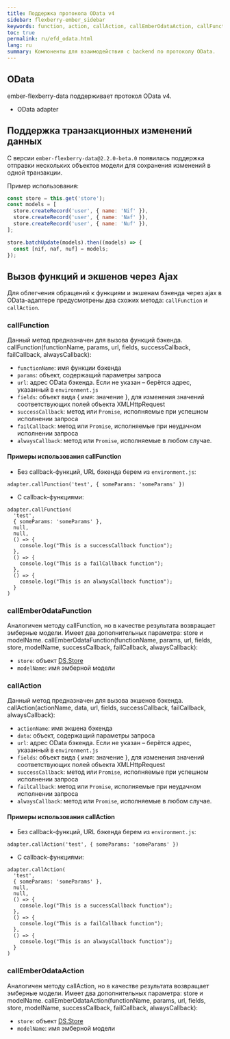 ```yaml
---
title: Поддержка протокола OData v4
sidebar: flexberry-ember_sidebar
keywords: function, action, callAction, callEmberOdataAction, callFunction, callEmberOdataFunction
toc: true
permalink: ru/efd_odata.html
lang: ru
summary: Компоненты для взаимодействия с backend по протоколу OData.
---
```


## OData

ember-flexberry-data поддерживает протокол OData v4.

* OData adapter

## Поддержка транзакционных изменений данных

С версии `ember-flexberry-data@2.2.0-beta.0` появилась поддержка отправки нескольких объектов модели для сохранения изменений в одной транзакции.

Пример использования:

```javascript
const store = this.get('store');
const models = [
  store.createRecord('user', { name: 'Nif' }),
  store.createRecord('user', { name: 'Naf' }),
  store.createRecord('user', { name: 'Nuf' }),
];

store.batchUpdate(models).then((models) => {
  const [nif, naf, nuf] = models;
});
```

## Вызов функций и экшенов через Ajax

Для облегчения обращений к функциям и экшенам бэкенда через ajax в OData-адаптере предусмотрены два схожих метода: `callFunction` и `callAction`.

### callFunction

Данный метод предназначен для вызова функций бэкенда. callFunction(functionName, params, url, fields, successCallback, failCallback, alwaysCallback):

* `functionName`: имя функции бэкенда
* `params`: объект, содержащий параметры запроса
* `url`: адрес OData бэкенда. Если не указан – берётся адрес, указанный в `environment.js`
* `fields`: объект вида { имя: значение }, для изменения значений соответствующих полей объекта XMLHttpRequest
* `successCallback`: метод или `Promise`, исполняемые при успешном исполнении запроса
* `failCallback`: метод или `Promise`, исполняемые при неудачном исполнении запроса
* `alwaysCallback`: метод или `Promise`, исполняемые в любом случае.

#### Примеры использования callFunction

* Без callback-функций, URL бэкенда берем из `environment.js`:
```
adapter.callFunction('test', { someParams: 'someParams' })
```
* С callback-функциями:

```
adapter.callFunction(
  'test',
  { someParams: 'someParams' },
  null,
  null,
  () => {
    console.log("This is a successCallback function");
  },
  () => {
    console.log("This is a failCallback function");
  },
  () => {
    console.log("This is an alwaysCallback function");
  }
)
```

### callEmberOdataFunction

Аналогичен методу callFunction, но в качестве результата возвращает эмберные модели. Имеет два дополнительных параметра: store и  modelName. callEmberOdataFunction(functionName, params, url, fields, store, modelName, successCallback, failCallback, alwaysCallback):

* `store`: объект [DS.Store](https://emberjs.com/api/ember-data/release/classes/DS.Store)
* `modelName`: имя эмберной модели

### callAction

Данный метод предназначен для вызова экшенов бэкенда. callAction(actionName, data, url, fields, successCallback, failCallback, alwaysCallback):

* `actionName`: имя экшена бэкенда
* `data`: объект, содержащий параметры запроса
* `url`: адрес OData бэкенда. Если не указан – берётся адрес, указанный в `environment.js`
* `fields`: объект вида { имя: значение }, для изменения значений соответствующих полей объекта XMLHttpRequest
* `successCallback`: метод или `Promise`, исполняемые при успешном исполнении запроса
* `failCallback`: метод или `Promise`, исполняемые при неудачном исполнении запроса
* `alwaysCallback`: метод или `Promise`, исполняемые в любом случае.

#### Примеры использования callAction

* Без callback-функций, URL бэкенда берем из `environment.js`:
```
adapter.callAction('test', { someParams: 'someParams' })
```
* С callback-функциями:

```
adapter.callAction(
  'test',
  { someParams: 'someParams' },
  null,
  null,
  () => {
    console.log("This is a successCallback function");
  },
  () => {
    console.log("This is a failCallback function");
  },
  () => {
    console.log("This is an alwaysCallback function");
  }
)
```

### callEmberOdataAction

Аналогичен методу callAction, но в качестве результата возвращает эмберные модели. Имеет два дополнительных параметра: store и  modelName. callEmberOdataAction(functionName, params, url, fields, store, modelName, successCallback, failCallback, alwaysCallback):

* `store`: объект [DS.Store](https://emberjs.com/api/ember-data/release/classes/DS.Store)
* `modelName`: имя эмберной модели
